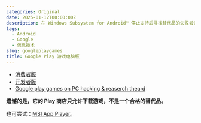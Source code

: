 ```yaml
---
categories: Original
date: 2025-01-12T00:00:00Z
description: 在 Windows Subsystem for Android™️ 停止支持后寻找替代品的失败尝试
tags:
  - Android
  - Google
  - 信息技术
slug: googleplaygames
title: Google Play 游戏电脑版
---
```


- [消费者版](https://play.google.com/googleplaygames)
- [开发者版](https://developer.android.com/games/playgames/emulator)
- [Google play games on PC hacking & reaserch theard](https://xdaforums.com/t/google-play-games-on-pc-hacking-reaserch-theard.4656397/)

**遗憾的是，它的 Play 商店只允许下载游戏，不是一个合格的替代品。**

也可尝试：[MSI App Player](https://www.msi.com/Landing/appplayer)。
